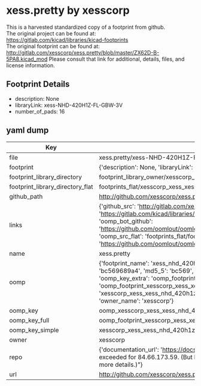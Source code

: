 # xess.pretty by xesscorp  
This is a harvested standardized copy of a footprint from github.  
The original project can be found at:  
https://gitlab.com/kicad/libraries/kicad-footprints  
The original footprint can be found at:
http://gitlab.com/xesscorp/xess.pretty/blob/master/ZX62D-B-5PA8.kicad_mod
Please consult that link for additional, details, files, and license information.  
## Footprint Details
* description: None  
* libraryLink: xess-NHD-420H1Z-FL-GBW-3V  
* number_of_pads: 16  
## yaml dump  
| Key | Value |  
| --- | --- |  
| file | xess.pretty/xess-NHD-420H1Z-FL-GBW-3V.kicad_mod |  
| footprint | {'description': None, 'libraryLink': 'xess-NHD-420H1Z-FL-GBW-3V', 'number_of_pads': 16} |  
| footprint_library_directory | footprint_library_owner/xesscorp_xess.pretty |  
| footprint_library_directory_flat | footprints_flat/xesscorp_xess_xess_nhd_420h1z_fl_gbw_3v/working |  
| github_path | http://github.com/xesscorp/xess.pretty/blob/master/xess-NHD-420H1Z-FL-GBW-3V.kicad_mod |  
| links | {'github_src': 'http://gitlab.com/xesscorp/xess.pretty/blob/master/ZX62D-B-5PA8.kicad_mod', 'github_src_repo': 'https://gitlab.com/kicad/libraries/kicad-footprints', 'oomp_bot': 'footprints/xesscorp_xess_xess_nhd_420h1z_fl_gbw_3v/working', 'oomp_bot_github': 'https://github.com/oomlout/oomlout_oomp_footprint_bot/tree/main/footprints/xesscorp_xess_xess_nhd_420h1z_fl_gbw_3v/working', 'oomp_src_flat': 'footprints_flat/footprints_flat/xesscorp_xess_xess_nhd_420h1z_fl_gbw_3v/working', 'oomp_src_flat_github': 'https://github.com/oomlout/oomlout_oomp_footprint_src/tree/main/footprints_flat/xesscorp_xess_xess_nhd_420h1z_fl_gbw_3v/working'} |  
| name | xess.pretty |  
| oomp | {'footprint_name': 'xess_nhd_420h1z_fl_gbw_3v', 'library_name': 'xess', 'md5': 'bc569689a4bc4734a893c5d3d4a9d9f4', 'md5_10': 'bc569689a4', 'md5_5': 'bc569', 'md5_6': 'bc5696', 'oomp_key': 'oomp_xesscorp_xess_xess_nhd_420h1z_fl_gbw_3v', 'oomp_key_extra': 'oomp_footprint_xesscorp_xess_xess_nhd_420h1z_fl_gbw_3v', 'oomp_key_full': 'oomp_footprint_xesscorp_xess_xess_nhd_420h1z_fl_gbw_3v_bc5696', 'oomp_key_simple': 'xesscorp_xess_xess_nhd_420h1z_fl_gbw_3v', 'original_filename': 'xess.pretty/xess-NHD-420H1Z-FL-GBW-3V.kicad_mod', 'owner_name': 'xesscorp'} |  
| oomp_key | oomp_xesscorp_xess_xess_nhd_420h1z_fl_gbw_3v |  
| oomp_key_full | oomp_footprint_xesscorp_xess_xess_nhd_420h1z_fl_gbw_3v |  
| oomp_key_simple | xesscorp_xess_xess_nhd_420h1z_fl_gbw_3v |  
| owner | xesscorp |  
| repo | {'documentation_url': 'https://docs.github.com/rest/overview/resources-in-the-rest-api#rate-limiting', 'message': "API rate limit exceeded for 84.66.173.59. (But here's the good news: Authenticated requests get a higher rate limit. Check out the documentation for more details.)"} |  
| url | http://github.com/xesscorp/xess.pretty |  

